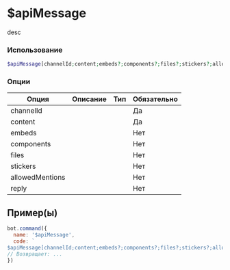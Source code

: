 # $apiMessage
desc
### Использование
```php
$apiMessage[channelId;content;embeds?;components?;files?;stickers?;allowedMentions?;reply?;returnId?]
```

### Опции

| Опция | Описание | Тип | Обязательно |
|--------|-------------|------|----------|
| channelId |  |  | Да | 
| content |  |  | Да | 
| embeds |  |  | Нет |
| components |  |  | Нет |
| files |  |  | Нет |
| stickers |  |  | Нет |
| allowedMentions |  |  | Нет |
| reply |  |  | Нет |
## Пример(ы)

```javascript
bot.command({
  name: '$apiMessage',
  code: `
$apiMessage[channelId;content;embeds?;components?;files?;stickers?;allowedMentions?;reply?;returnId?]`
// Возвращает: ...
})
```